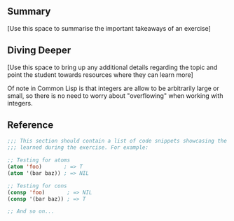 ## Summary

[Use this space to summarise the important takeaways of an exercise]

## Diving Deeper

[Use this space to bring up any additional details regarding the topic and point
the student towards resources where they can learn more]

Of note in Common Lisp is that integers are allow to be arbitrarily large or
small, so there is no need to worry about "overflowing" when working with integers.

## Reference

```lisp
;;; This section should contain a list of code snippets showcasing the syntax
;;; learned during the exercise. For example:

;; Testing for atoms
(atom 'foo)       ; => T
(atom '(bar baz)) ; => NIL

;; Testing for cons
(consp 'foo)       ; => NIL
(consp '(bar baz)) ; => T

;; And so on...
```
